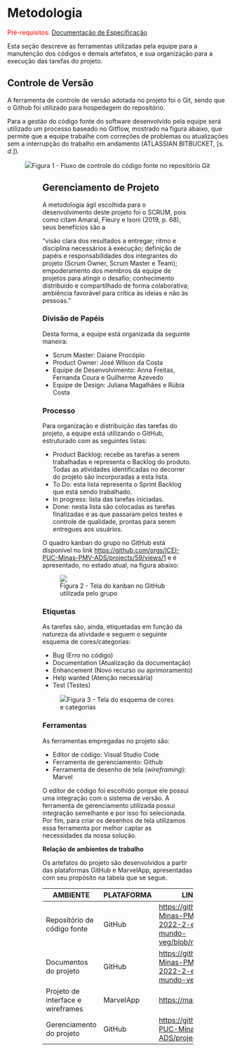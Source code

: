 
# Metodologia

<span style="color:red">Pré-requisitos: <a href="https://github.com/ICEI-PUC-Minas-PMV-ADS/pmv-ads-2022-2-e2-proj-int-t3-mundo-veg/blob/main/docs/02-Especifica%C3%A7%C3%A3o%20do%20Projeto.md"> Documentação de Especificação</a></span>

Esta seção descreve as ferramentas utilizadas pela equipe para a manutenção dos códigos e demais artefatos, e sua organização para a execução das tarefas do projeto.

## Controle de Versão

A ferramenta de controle de versão adotada no projeto foi o Git, sendo que o Github foi utilizado para hospedagem do repositório.

Para a gestão do código fonte do software desenvolvido pela equipe será utilizado um processo baseado no Gitflow, mostrado na figura abaixo, que permite que a equipe trabalhe com correções de problemas ou atualizações sem a interrupção do trabalho em andamento (ATLASSIAN BITBUCKET, [<i>s. d.</i>]).

<figure>
  <img src="https://user-images.githubusercontent.com/100447878/164069517-f747ce40-3bef-4ac5-9585-9d6259848bb4.png"
  <figcaption>Figura 1 - Fluxo de controle do código fonte no repositório Git</figcaption>
<figure>

## Gerenciamento de Projeto

A metodologia ágil escolhida para o desenvolvimento deste projeto foi o SCRUM, pois como citam Amaral, Fleury e Isoni (2019, p. 68), seus benefícios são a

“visão clara dos resultados a entregar; ritmo e disciplina necessários à execução; definição de papéis e responsabilidades dos integrantes do projeto (Scrum Owner, Scrum Master e Team); empoderamento dos membros da equipe de projetos para atingir o desafio; conhecimento distribuído e compartilhado de forma colaborativa; ambiência favorável para crítica às ideias e não às pessoas.” 
 
### Divisão de Papéis

Desta forma, a equipe está organizada da seguinte maneira:

<ul>
  <li>Scrum Master: Daiane Procópio</li>
  <li>Product Owner: José Wilson da Costa</li>
  <li>Equipe de Desenvolvimento: Anna Freitas, Fernanda Coura e Guilherme Azevedo</li>
  <li>Equipe de Design: Juliana Magalhães e Rúbia Costa</li>
</ul>

### Processo

Para organização e distribuição das tarefas do projeto, a equipe está utilizando o GitHub, estruturado com as seguintes listas: 

<ul>
  <li>Product Backlog: recebe as tarefas a serem trabalhadas e representa o Backlog do produto. Todas as atividades identificadas no decorrer do projeto são incorporadas a esta lista.</li>
  <li>To Do: esta lista representa o Sprint Backlog que está sendo trabalhado.</li>
  <li>In progress: lista das tarefas iniciadas.</li>
  <li>Done: nesta lista são colocadas as tarefas finalizadas e as que passaram pelos testes e controle de qualidade, prontas para serem entregues aos usuários.</li>
 </ul>

O quadro kanban do grupo no GitHub está disponível no link https://github.com/orgs/ICEI-PUC-Minas-PMV-ADS/projects/59/views/1 e é apresentado, no estado atual, na figura abaixo:

<figure> 
  <img src="https://user-images.githubusercontent.com/100447878/189419961-e6bf3c6c-e17f-47c2-83f5-106972109a48.png">
    <figcaption>Figura 2 - Tela do kanban no GitHub utilizada pelo grupo</figcaption>
</figure> 

<h3>Etiquetas</h3>
<p>As tarefas são, ainda, etiquetadas em função da natureza da atividade e seguem o seguinte esquema de cores/categorias:</p>

<ul>
  <li>Bug (Erro no código)</li>
  <li>Documentation (Atualização da documentação)</li>
  <li>Enhancement (Novo recurso ou aprimoramento)</li>
  <li>Help wanted (Atenção necessária)</li>
  <li>Test (Testes)</li>
</ul>

<figure> 
  <img src="https://user-images.githubusercontent.com/100447878/189422827-c05db656-719e-41bc-9107-c8d110bab108.png"
    <figcaption>Figura 3 - Tela do esquema de cores e categorias</figcaption>
</figure>   
  
### Ferramentas

As ferramentas empregadas no projeto são:

- Editor de código: Visual Studio Code
- Ferramenta de gerenciamento: Github
- Ferramenta de desenho de tela (_wireframing_): Marvel

O editor de código foi escolhido porque ele possui uma integração com o sistema de versão. A ferramenta de gerenciamento utilizada possui integração semelhante e por isso foi selecionada. Por fim, para criar os desenhos de tela utilizamos essa ferramenta por melhor captar as necessidades da nossa solução.

<b>Relação de ambientes de trabalho</b>
<p>Os artefatos do projeto são desenvolvidos a partir das plataformas GitHub e MarvelApp, apresentadas com seu propósito na tabela que se segue.<p/>

| AMBIENTE | PLATAFORMA |LINK DE ACESSO                 |
|--------------------|--------------------------------------------------------------------------------|----------------------------------------|
|Repositório de código fonte | GitHub | https://github.com/ICEI-PUC-Minas-PMV-ADS/pmv-ads-2022-2-e2-proj-int-t3-mundo-veg/blob/main/src/README.md |
|Documentos do projeto  | GitHub | https://github.com/ICEI-PUC-Minas-PMV-ADS/pmv-ads-2022-2-e2-proj-int-t3-mundo-veg  |
|Projeto de interface e wireframes | MarvelApp | https://marvelapp.com |
|Gerenciamento do projeto  | GitHub | https://github.com/orgs/ICEI-PUC-Minas-PMV-ADS/projects/59 |
